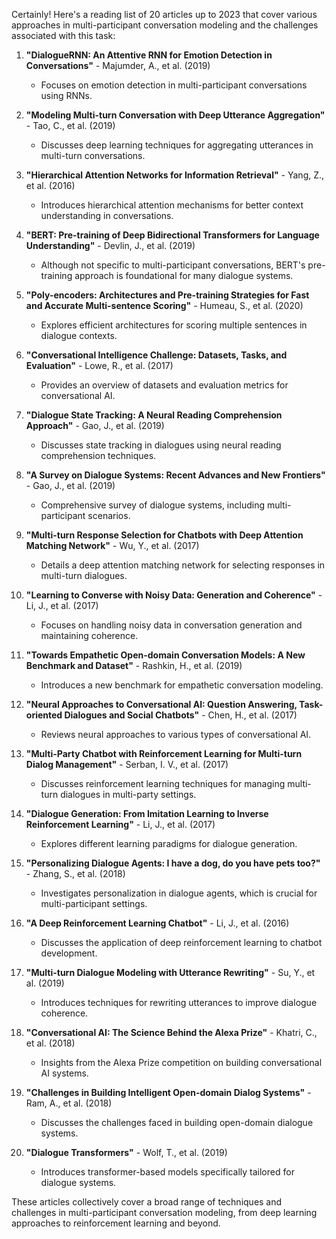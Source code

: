Certainly! Here's a reading list of 20 articles up to 2023 that cover various approaches in multi-participant conversation modeling and the challenges associated with this task:

1. **"DialogueRNN: An Attentive RNN for Emotion Detection in Conversations"** - Majumder, A., et al. (2019)
   - Focuses on emotion detection in multi-participant conversations using RNNs.

2. **"Modeling Multi-turn Conversation with Deep Utterance Aggregation"** - Tao, C., et al. (2019)
   - Discusses deep learning techniques for aggregating utterances in multi-turn conversations.

3. **"Hierarchical Attention Networks for Information Retrieval"** - Yang, Z., et al. (2016)
   - Introduces hierarchical attention mechanisms for better context understanding in conversations.

4. **"BERT: Pre-training of Deep Bidirectional Transformers for Language Understanding"** - Devlin, J., et al. (2019)
   - Although not specific to multi-participant conversations, BERT's pre-training approach is foundational for many dialogue systems.

5. **"Poly-encoders: Architectures and Pre-training Strategies for Fast and Accurate Multi-sentence Scoring"** - Humeau, S., et al. (2020)
   - Explores efficient architectures for scoring multiple sentences in dialogue contexts.

6. **"Conversational Intelligence Challenge: Datasets, Tasks, and Evaluation"** - Lowe, R., et al. (2017)
   - Provides an overview of datasets and evaluation metrics for conversational AI.

7. **"Dialogue State Tracking: A Neural Reading Comprehension Approach"** - Gao, J., et al. (2019)
   - Discusses state tracking in dialogues using neural reading comprehension techniques.

8. **"A Survey on Dialogue Systems: Recent Advances and New Frontiers"** - Gao, J., et al. (2019)
   - Comprehensive survey of dialogue systems, including multi-participant scenarios.

9. **"Multi-turn Response Selection for Chatbots with Deep Attention Matching Network"** - Wu, Y., et al. (2017)
   - Details a deep attention matching network for selecting responses in multi-turn dialogues.

10. **"Learning to Converse with Noisy Data: Generation and Coherence"** - Li, J., et al. (2017)
    - Focuses on handling noisy data in conversation generation and maintaining coherence.

11. **"Towards Empathetic Open-domain Conversation Models: A New Benchmark and Dataset"** - Rashkin, H., et al. (2019)
    - Introduces a new benchmark for empathetic conversation modeling.

12. **"Neural Approaches to Conversational AI: Question Answering, Task-oriented Dialogues and Social Chatbots"** - Chen, H., et al. (2017)
    - Reviews neural approaches to various types of conversational AI.

13. **"Multi-Party Chatbot with Reinforcement Learning for Multi-turn Dialog Management"** - Serban, I. V., et al. (2017)
    - Discusses reinforcement learning techniques for managing multi-turn dialogues in multi-party settings.

14. **"Dialogue Generation: From Imitation Learning to Inverse Reinforcement Learning"** - Li, J., et al. (2017)
    - Explores different learning paradigms for dialogue generation.

15. **"Personalizing Dialogue Agents: I have a dog, do you have pets too?"** - Zhang, S., et al. (2018)
    - Investigates personalization in dialogue agents, which is crucial for multi-participant settings.

16. **"A Deep Reinforcement Learning Chatbot"** - Li, J., et al. (2016)
    - Discusses the application of deep reinforcement learning to chatbot development.

17. **"Multi-turn Dialogue Modeling with Utterance Rewriting"** - Su, Y., et al. (2019)
    - Introduces techniques for rewriting utterances to improve dialogue coherence.

18. **"Conversational AI: The Science Behind the Alexa Prize"** - Khatri, C., et al. (2018)
    - Insights from the Alexa Prize competition on building conversational AI systems.

19. **"Challenges in Building Intelligent Open-domain Dialog Systems"** - Ram, A., et al. (2018)
    - Discusses the challenges faced in building open-domain dialogue systems.

20. **"Dialogue Transformers"** - Wolf, T., et al. (2019)
    - Introduces transformer-based models specifically tailored for dialogue systems.

These articles collectively cover a broad range of techniques and challenges in multi-participant conversation modeling, from deep learning approaches to reinforcement learning and beyond.